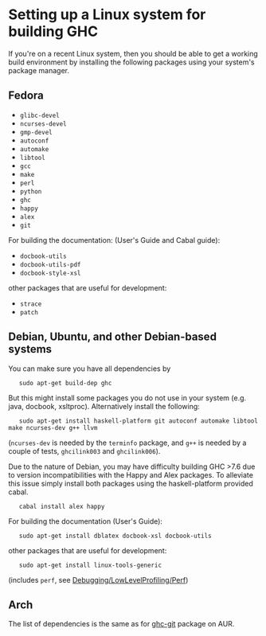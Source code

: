 # Setting up a Linux system for building GHC


If you're on a recent Linux system, then you should be able to get a working build environment by installing the following packages using your system's package manager.

## Fedora

- `glibc-devel`
- `ncurses-devel`
- `gmp-devel`
- `autoconf`
- `automake`
- `libtool`
- `gcc`
- `make`
- `perl`
- `python`
- `ghc`
- `happy`
- `alex`
- `git`


For building the documentation: (User's Guide and Cabal guide):

- `docbook-utils`
- `docbook-utils-pdf`
- `docbook-style-xsl`


other packages that are useful for development:

- `strace`
- `patch`

## Debian, Ubuntu, and other Debian-based systems


You can make sure you have all dependencies by

```wiki
   sudo apt-get build-dep ghc
```


But this might install some packages you do not use in your system (e.g. java, docbook, xsltproc).  Alternatively install the following:

```wiki
   sudo apt-get install haskell-platform git autoconf automake libtool make ncurses-dev g++ llvm
```


(`ncurses-dev` is needed by the `terminfo` package, and `g++` is needed by a couple of tests, `ghcilink003` and `ghcilink006`).


Due to the nature of Debian, you may have difficulty building GHC \>7.6 due to version incompatibilities with the Happy and Alex packages.  To alleviate this issue simply install both packages using the haskell-platform provided cabal.

```wiki
   cabal install alex happy
```


For building the documentation (User's Guide):

```wiki
   sudo apt-get install dblatex docbook-xsl docbook-utils
```


other packages that are useful for development:

```wiki
   sudo apt-get install linux-tools-generic
```


(includes `perf`, see [Debugging/LowLevelProfiling/Perf](debugging/low-level-profiling/perf))

## Arch


The list of dependencies is the same as for [ ghc-git](https://aur.archlinux.org/packages/ghc-git/) package on AUR.
